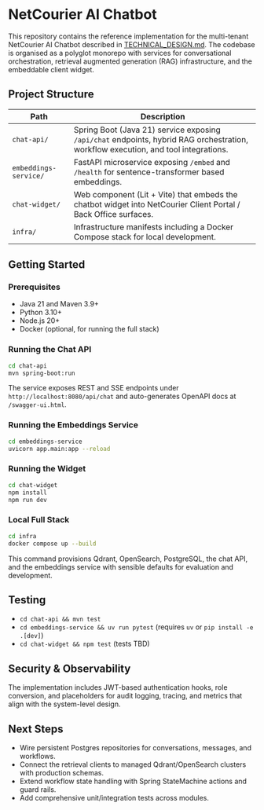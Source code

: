 # NetCourier AI Chatbot

This repository contains the reference implementation for the multi-tenant NetCourier AI Chatbot described in [TECHNICAL_DESIGN.md](TECHNICAL_DESIGN.md). The codebase is organised as a polyglot monorepo with services for conversational orchestration, retrieval augmented generation (RAG) infrastructure, and the embeddable client widget.

## Project Structure

| Path | Description |
| --- | --- |
| `chat-api/` | Spring Boot (Java 21) service exposing `/api/chat` endpoints, hybrid RAG orchestration, workflow execution, and tool integrations. |
| `embeddings-service/` | FastAPI microservice exposing `/embed` and `/health` for sentence-transformer based embeddings. |
| `chat-widget/` | Web component (Lit + Vite) that embeds the chatbot widget into NetCourier Client Portal / Back Office surfaces. |
| `infra/` | Infrastructure manifests including a Docker Compose stack for local development. |

## Getting Started

### Prerequisites

* Java 21 and Maven 3.9+
* Python 3.10+
* Node.js 20+
* Docker (optional, for running the full stack)

### Running the Chat API

```bash
cd chat-api
mvn spring-boot:run
```

The service exposes REST and SSE endpoints under `http://localhost:8080/api/chat` and auto-generates OpenAPI docs at `/swagger-ui.html`.

### Running the Embeddings Service

```bash
cd embeddings-service
uvicorn app.main:app --reload
```

### Running the Widget

```bash
cd chat-widget
npm install
npm run dev
```

### Local Full Stack

```bash
cd infra
docker compose up --build
```

This command provisions Qdrant, OpenSearch, PostgreSQL, the chat API, and the embeddings service with sensible defaults for evaluation and development.

## Testing

* `cd chat-api && mvn test`
* `cd embeddings-service && uv run pytest` (requires `uv` or `pip install -e .[dev]`)
* `cd chat-widget && npm test` (tests TBD)

## Security & Observability

The implementation includes JWT-based authentication hooks, role conversion, and placeholders for audit logging, tracing, and metrics that align with the system-level design.

## Next Steps

* Wire persistent Postgres repositories for conversations, messages, and workflows.
* Connect the retrieval clients to managed Qdrant/OpenSearch clusters with production schemas.
* Extend workflow state handling with Spring StateMachine actions and guard rails.
* Add comprehensive unit/integration tests across modules.
